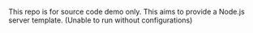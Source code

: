 This repo is for source code demo only. This aims to provide a Node.js server template. (Unable to run without configurations)
